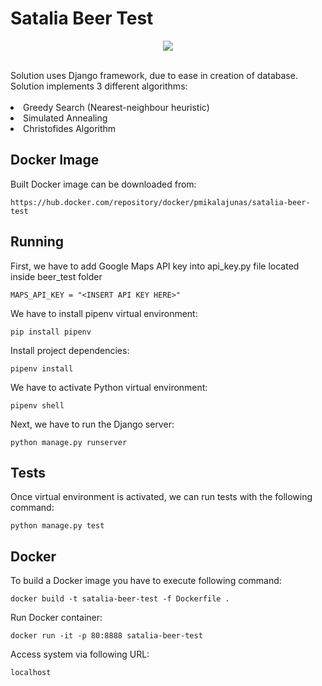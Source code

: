 # Satalia Beer Test
<p align="center">
  <img src="https://i.ibb.co/BPkp6df/Screenshot-2020-03-04-at-23-43-36.png">
</p>
<br/>
Solution uses Django framework, due to ease in creation of database.<br/>
Solution implements 3 different algorithms: <br/><br/>
<li>Greedy Search (Nearest-neighbour heuristic)</li>
<li>Simulated Annealing</li>
<li>Christofides Algorithm</li>

## Docker Image

Built Docker image can be downloaded from:
```
https://hub.docker.com/repository/docker/pmikalajunas/satalia-beer-test
```

## Running

First, we have to add Google Maps API key into api_key.py file located inside beer_test folder

```
MAPS_API_KEY = "<INSERT API KEY HERE>"
```

We have to install pipenv virtual environment:

```
pip install pipenv
```

Install project dependencies:
```
pipenv install
```

We have to activate Python virtual environment: <br/>

```
pipenv shell
```
Next, we have to run the Django server:
```
python manage.py runserver
```

## Tests
Once virtual environment is activated, we can run tests with the following command: <br/>

```
python manage.py test
```

## Docker
To build a Docker image you have to execute following command:

```
docker build -t satalia-beer-test -f Dockerfile .
```

Run Docker container:

```
docker run -it -p 80:8888 satalia-beer-test
```

Access system via following URL:

```
localhost
```
